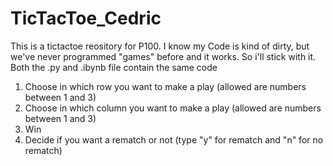 # TicTacToe_Cedric
This is a tictactoe reository for P100. 
I know my Code is kind of dirty, but we've never programmed "games" before and it works. So i'll stick with it.
Both the .py and .ibynb file contain the same code

1. Choose in which row you want to make a play (allowed are numbers between 1 and 3)
2. Choose in which column you want to make a play (allowed are numbers between 1 and 3)
3. Win
4. Decide if you want a rematch or not (type "y" for rematch and "n" for no rematch)
